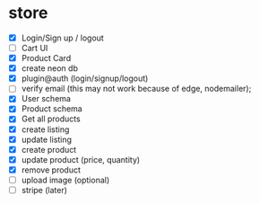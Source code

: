 # store

- [x] Login/Sign up / logout
- [ ] Cart UI
- [x] Product Card
- [x] create neon db
- [x] plugin@auth (login/signup/logout)
- [ ] verify email (this may not work because of edge, nodemailer);
- [x] User schema
- [x] Product schema
- [x] Get all products
- [x] create listing
- [x] update listing 
- [x] create product
- [x] update product (price, quantity)
- [x] remove product
- [ ] upload image (optional)
- [ ] stripe (later)
